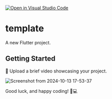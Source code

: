 [![Open in Visual Studio Code](https://classroom.github.com/assets/open-in-vscode-2e0aaae1b6195c2367325f4f02e2d04e9abb55f0b24a779b69b11b9e10269abc.svg)](https://classroom.github.com/online_ide?assignment_repo_id=16441520&assignment_repo_type=AssignmentRepo)
# template

A new Flutter project.

## Getting Started

🎥 Upload a brief video showcasing your project. 

![Screenshot from 2024-10-13 17-53-37](https://hackmd.io/_uploads/ryD-kDKJJl.png)


Good luck, and happy coding! 🚀💻
